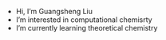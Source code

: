-  Hi, I’m Guangsheng Liu
-  I’m interested in computational chemisrty
-  I’m currently learning theoretical chemistry


<!---
RedStar-Iron/RedStar-Iron is a ✨ special ✨ repository because its `README.md` (this file) appears on your GitHub profile.
You can click the Preview link to take a look at your changes.
--->
